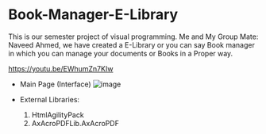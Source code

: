 # Book-Manager-E-Library

This is our semester project of visual programming. Me and My Group Mate: Naveed Ahmed, we have created a E-Library or you can say Book manager in which you can manage your documents or Books in a Proper way.

https://youtu.be/EWhumZn7KIw

* Main Page (Interface)
  ![image](https://user-images.githubusercontent.com/75582860/155852631-2eb8b5d0-0ad0-483d-a70b-4b257354ca35.png)
  
* External Libraries:
  1. HtmlAgilityPack
  2. AxAcroPDFLib.AxAcroPDF

